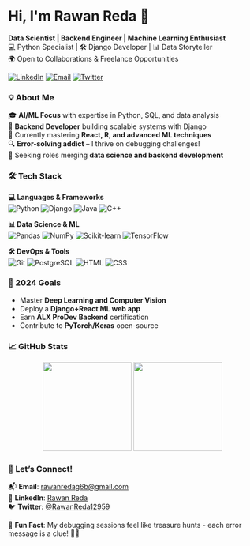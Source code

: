 # Hi, I'm Rawan Reda 👋  
**Data Scientist | Backend Engineer | Machine Learning Enthusiast**  
💻 Python Specialist | 🛠️ Django Developer | 📊 Data Storyteller  
🌍 Open to Collaborations & Freelance Opportunities  

[![LinkedIn](https://img.shields.io/badge/-LinkedIn-0A66C2?style=for-the-badge&logo=linkedin)](https://www.linkedin.com/in/rawan-reda-479016284/) 
[![Email](https://img.shields.io/badge/-Email-EA4335?style=for-the-badge&logo=gmail)](mailto:rawanredag6b@gmail.com) 
[![Twitter](https://img.shields.io/badge/-Twitter-1DA1F2?style=for-the-badge&logo=twitter)](https://x.com/RawanReda12959)  

### 💡 About Me  
🎓 **AI/ML Focus** with expertise in Python, SQL, and data analysis  
🎯 **Backend Developer** building scalable systems with Django  
🌱 Currently mastering **React, R, and advanced ML techniques**  
🔍 **Error-solving addict** – I thrive on debugging challenges!  
🤝 Seeking roles merging **data science and backend development**  

### 🛠️ Tech Stack  
**💻 Languages & Frameworks**  
![Python](https://img.shields.io/badge/Python-3776AB?logo=python&logoColor=white) ![Django](https://img.shields.io/badge/Django-092E20?logo=django&logoColor=white)  ![Java](https://img.shields.io/badge/Java-007396?logo=java&logoColor=white) ![C++](https://img.shields.io/badge/C++-00599C?logo=c%2B%2B&logoColor=white)  

**📊 Data Science & ML**  
![Pandas](https://img.shields.io/badge/Pandas-150458?logo=pandas&logoColor=white) ![NumPy](https://img.shields.io/badge/NumPy-013243?logo=numpy&logoColor=white) ![Scikit-learn](https://img.shields.io/badge/ScikitLearn-F7931E?logo=scikit-learn&logoColor=white) ![TensorFlow](https://img.shields.io/badge/TensorFlow-FF6F00?logo=tensorflow&logoColor=white) 

**🛠️ DevOps & Tools**  
![Git](https://img.shields.io/badge/Git-F05032?logo=git&logoColor=white) ![PostgreSQL](https://img.shields.io/badge/PostgreSQL-4169E1?logo=postgresql&logoColor=white)  ![HTML](https://img.shields.io/badge/HTML-4169E1?logo=HTML&logoColor=white) ![CSS](https://img.shields.io/badge/CSS-4169E1?logo=CSS&logoColor=white)

### 🎯 2024 Goals  
- Master **Deep Learning and Computer Vision**  
- Deploy a **Django+React ML web app**  
- Earn **ALX ProDev Backend** certification  
- Contribute to **PyTorch/Keras** open-source  


### 📈 GitHub Stats  
<div align="center">
  <img height="180em" src="https://github-readme-stats.vercel.app/api?username=rreda11&show_icons=true&theme=radical" />
  <img height="180em" src="https://github-readme-stats.vercel.app/api/top-langs/?username=rreda11&layout=compact&theme=radical" />
</div>  

### 🤝 Let’s Connect!  
📬 **Email**: [rawanredag6b@gmail.com](mailto:rawanredag6b@gmail.com)  
🔗 **LinkedIn**: [Rawan Reda](https://www.linkedin.com/in/rawan-reda-479016284/)  
🐦 **Twitter**: [@RawanReda12959](https://x.com/RawanReda12959)  

💬 **Fun Fact**: My debugging sessions feel like treasure hunts - each error message is a clue! 🕵️‍♀️  

